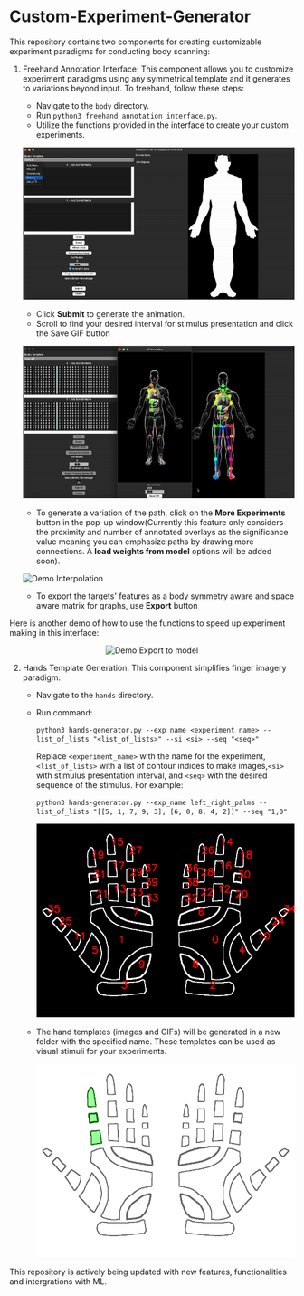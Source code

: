 # Custom-Experiment-Generator

This repository contains two components for creating customizable experiment paradigms for conducting body scanning:

1. Freehand Annotation Interface: This component allows you to customize experiment paradigms using any symmetrical template and it generates to variations beyond input. To freehand, follow these steps:
    - Navigate to the `body` directory.
    - Run `python3 freehand_annotation_interface.py`.
    - Utilize the functions provided in the interface to create your custom experiments.

    ![Demo Interface](https://github.com/Cheersbbg/Custom-BCI-Experiment-Generator/blob/main/demo-interface.gif)

    - Click **Submit** to generate the animation.
    - Scroll to find your desired interval for stimulus presentation and click the Save GIF button 

    ![Demo Animation](https://github.com/Cheersbbg/Custom-BCI-Experiment-Generator/blob/main/demo-animation.gif)

    - To generate a variation of the path, click on the **More Experiments** button in the pop-up window(Currently this feature only considers the proximity and number of annotated overlays as the significance value meaning you can emphasize paths by drawing more connections. A **load weights from model** options will be added soon).

    ![Demo Interpolation](https://github.com/Cheersbbg/Custom-BCI-Experiment-Generator/blob/main/demo-interpolation.gif)

    - To export the targets' features as a body symmetry aware and space aware matrix for graphs, use **Export** button 

Here is another demo of how to use the functions to speed up experiment making in this interface:

<p align="center">
  <img src="https://github.com/Cheersbbg/Custom-BCI-Experiment-Generator/blob/main/demo-export_matrix.gif" alt="Demo Export to model">
</p>


2. Hands Template Generation: This component simplifies finger imagery paradigm. 
    - Navigate to the `hands` directory.
    - Run command:
      ```
      python3 hands-generator.py --exp_name <experiment_name> --list_of_lists "<list_of_lists>" --si <si> --seq "<seq>"
      ```
      Replace `<experiment_name>` with the name for the experiment, `<list_of_lists>` with a list of contour indices to make images,`<si>` with stimulus presentation interval, and `<seq>` with the desired sequence of the stimulus. For example:
      ```
      python3 hands-generator.py --exp_name left_right_palms --list_of_lists "[[5, 1, 7, 9, 3], [6, 0, 8, 4, 2]]" --seq "1,0"
      ```

      ![Hands Indices](https://github.com/Cheersbbg/Custom-BCI-Experiment-Generator/blob/main/hand-contours-labels.png)

    - The hand templates (images and GIFs) will be generated in a new folder with the specified name. These templates can be used as visual stimuli for your experiments.

      ![Demo Gif](https://github.com/Cheersbbg/Custom-BCI-Experiment-Generator/blob/main/hands/SingleFinger/SingleFinger%5B1%2C%206%2C%209%2C%207%2C%204%2C%205%2C%207%2C%202%2C%209%2C%200%5D.gif)


This repository is actively being updated with new features, functionalities and intergrations with ML.
